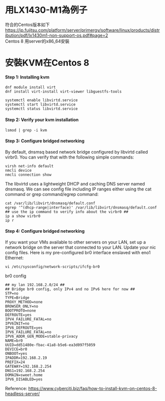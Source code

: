# 用LX1430-M1為例子  
符合的Centos版本如下  
https://jp.fujitsu.com/platform/server/primergy/software/linux/products/distribution/pdf/lx1430m1-non-support-os.pdf#page=2  
Centos 8 用server的x86_64安裝  
  
# 安裝KVM在Centos 8  
#### Step 1: Installing kvm  
```
dnf module install virt
dnf install virt-install virt-viewer libguestfs-tools

systemctl enable libvirtd.service
systemctl start libvirtd.service
systemctl status libvirtd.service
```
  
#### Step 2: Verify your kvm installation  
```
lsmod | grep -i kvm
```
  
#### Step 3: Configure bridged networking  
By default, dnsmsq based network bridge configured by libvirtd called virbr0. You can verify that with the following simple commands:
```
virsh net-info default
nmcli device
nmcli connection show
```
The libvirtd uses a lightweight DHCP and caching DNS server named dnsmasq. We can see config file including IP ranges either using the cat command or grep command/egrep command:
```
cat /var/lib/libvirt/dnsmasq/default.conf
egrep '^(dhcp-range|interface)' /var/lib/libvirt/dnsmasq/default.conf
## use the ip command to verify info about the virbr0 ##
ip a show virbr0
ip r
```
  
#### Step 4: Configure bridged networking  
If you want your VMs available to other servers on your LAN, set up a network bridge on the server that connected to your LAN. Update your nic config files. Here is my pre-configured br0 interface enslaved with eno1 Ethernet:
```
vi /etc/sysconfig/network-scripts/ifcfg-br0
```
br0 config  
```
## my lan 192.168.2.0/24 ##
## Bridge br0 config, only IPv4 and no IPv6 here for now ##
STP=no
TYPE=Bridge
PROXY_METHOD=none
BROWSER_ONLY=no
BOOTPROTO=none
DEFROUTE=yes
IPV4_FAILURE_FATAL=no
IPV6INIT=no
IPV6_DEFROUTE=yes
IPV6_FAILURE_FATAL=no
IPV6_ADDR_GEN_MODE=stable-privacy
NAME=br0
UUID=dd51480e-fbac-41a8-b5e6-ea3d097f5059
DEVICE=br0
ONBOOT=yes
IPADDR=192.168.2.19
PREFIX=24
GATEWAY=192.168.2.254
DNS1=192.168.2.254
DOMAIN=sweet.home
IPV6_DISABLED=yes
```
Reference:  https://www.cyberciti.biz/faq/how-to-install-kvm-on-centos-8-headless-server/  
